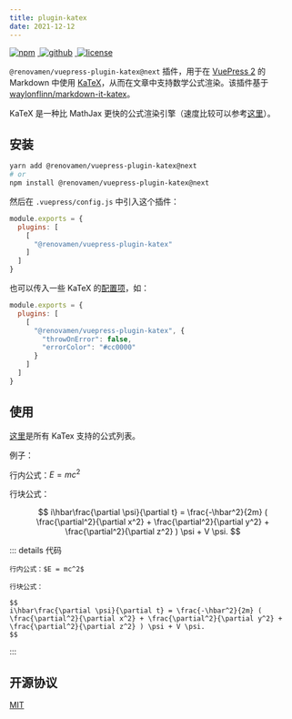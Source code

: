```yaml
---
title: plugin-katex
date: 2021-12-12
---
```


<p>
  <a href="https://www.npmjs.com/package/@renovamen/vuepress-plugin-katex/v/next" target="_blank">
    <img src="https://img.shields.io/npm/v/@renovamen/vuepress-plugin-katex/next.svg?style=flat-square&logo=npm" style="display: inline; margin: 0 4px 0 0" alt="npm">
  </a>
  <a href="https://github.com/Renovamen/vuepress-theme-gungnir/tree/main/packages/plugins/katex" target="_blank">
    <img src="https://img.shields.io/badge/GitHub-@renovamen/vuepress--plugin--katex-26A2FF?style=flat-square&logo=github" style="display: inline; margin: 0 4px 0 0" alt="github">
  </a>
  <a href="https://github.com/Renovamen/vuepress-theme-gungnir/blob/main/packages/plugins/katex/LICENSE" target="_blank">
    <img src="https://img.shields.io/badge/License-MIT-green?style=flat-square" style="display: inline; margin: 0 4px 0 0" alt="license">
  </a>
</p>

`@renovamen/vuepress-plugin-katex@next` 插件，用于在 [VuePress 2](https://v2.vuepress.vuejs.org/) 的 Markdown 中使用 [KaTeX](https://katex.org/)，从而在文章中支持数学公式渲染。该插件基于 [waylonflinn/markdown-it-katex](https://github.com/waylonflinn/markdown-it-katex)。

KaTeX 是一种比 MathJax 更快的公式渲染引擎（速度比较可以参考[这里](https://www.intmath.com/cg5/katex-mathjax-comparison.php)）。


## 安装

```bash
yarn add @renovamen/vuepress-plugin-katex@next
# or
npm install @renovamen/vuepress-plugin-katex@next
```

然后在 `.vuepress/config.js` 中引入这个插件：

```js
module.exports = {
  plugins: [
    [
      "@renovamen/vuepress-plugin-katex"
    ]
  ]
}
```

也可以传入一些 KaTeX 的[配置项](https://katex.org/docs/options.html)，如：

```js
module.exports = {
  plugins: [
    [
      "@renovamen/vuepress-plugin-katex", {
        "throwOnError": false,
        "errorColor": "#cc0000"
      }
    ]
  ]
}
```


## 使用

[这里](https://katex.org/docs/supported.html)是所有 KaTex 支持的公式列表。

例子：

行内公式：$E = mc^2$

行块公式：

$$
i\hbar\frac{\partial \psi}{\partial t} = \frac{-\hbar^2}{2m} ( \frac{\partial^2}{\partial x^2} + \frac{\partial^2}{\partial y^2} + \frac{\partial^2}{\partial z^2} ) \psi + V \psi.
$$

::: details 代码
```
行内公式：$E = mc^2$

行块公式：

$$
i\hbar\frac{\partial \psi}{\partial t} = \frac{-\hbar^2}{2m} ( \frac{\partial^2}{\partial x^2} + \frac{\partial^2}{\partial y^2} + \frac{\partial^2}{\partial z^2} ) \psi + V \psi.
$$
```
:::


## 开源协议

[MIT](https://github.com/Renovamen/vuepress-theme-gungnir/blob/main/packages/plugins/katex/LICENSE)
